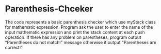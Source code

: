 # Parenthesis-Chceker


The code represents a basic parenthesis checker which use myStack class for mathematic expression.
Program ask the user to enter the name of the input mathematic expression and print the stack content at each push operation.
If there has any problem on parentheses, program output “Parentheses do not match!” message otherwise it output "Parentheses are correct!".
